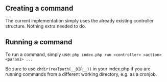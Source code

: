 ## Creating a command
The current implementation simply uses the already existing controller structure. Nothing extra needed to do.

## Running a command
To run a command, simply use: `php index.php run <controller> <action> <param1> ...` 

Be sure to use `chdir(realpath(__DIR__))` in your index.php if you are running commands from a different working directory, e.g. as a cronjob.